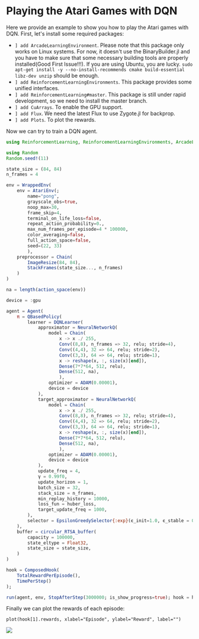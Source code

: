 # Playing the Atari Games with DQN

Here we provide an example to show you how to play the Atari games with DQN.
First, let's install some required packages:

- `] add ArcadeLearningEnvironment`. Please note that this package only works on Linux systems. For now, it doesn't use the BinaryBuilder.jl and you have to make sure that some necessary building tools are properly installed(Good First Issue!!!). If you are using Ubuntu, you are lucky. `sudo apt-get install -y --no-install-recommends cmake build-essential libz-dev unzip` should be enough.
- `] add ReinforcementLearningEnvironments`. This package provides some unified interfaces.
- `] add ReinforcementLearning#master`. This package is still under rapid development, so we need to install the master branch.
- `] add CuArrays`. To enable the GPU support.
- `] add Flux`. We need the latest Flux to use Zygote.jl for backprop.
- `] add Plots`. To plot the rewards.

Now we can try to train a DQN agent.

```julia
using ReinforcementLearning, ReinforcementLearningEnvironments, ArcadeLearningEnvironment, Flux, Plots

using Random
Random.seed!(11)

state_size = (84, 84)
n_frames = 4

env = WrappedEnv(
    env = AtariEnv(;
        name="pong",
        grayscale_obs=true,
        noop_max=30,
        frame_skip=4,
        terminal_on_life_loss=false,
        repeat_action_probability=0.,
        max_num_frames_per_episode=4 * 100000,
        color_averaging=false,
        full_action_space=false,
        seed=(22, 33)
        ),
    preprocessor = Chain(
        ImageResize(84, 84),
        StackFrames(state_size..., n_frames)
    )
)

na = length(action_space(env))

device = :gpu

agent = Agent(
    π = QBasedPolicy(
        learner = DQNLearner(
            approximator = NeuralNetworkQ(
                model = Chain(
                    x -> x ./ 255,
                    Conv((8,8), n_frames => 32, relu; stride=4),
                    Conv((4,4), 32 => 64, relu; stride=2),
                    Conv((3,3), 64 => 64, relu; stride=1),
                    x -> reshape(x, :, size(x)[end]),
                    Dense(7*7*64, 512, relu),
                    Dense(512, na),
                    ),
                optimizer = ADAM(0.00001),
                device = device
            ),
            target_approximator = NeuralNetworkQ(
                model = Chain(
                    x -> x ./ 255,
                    Conv((8,8), n_frames => 32, relu; stride=4),
                    Conv((4,4), 32 => 64, relu; stride=2),
                    Conv((3,3), 64 => 64, relu; stride=1),
                    x -> reshape(x, :, size(x)[end]),
                    Dense(7*7*64, 512, relu),
                    Dense(512, na),
                    ),
                optimizer = ADAM(0.00001),
                device = device
            ),
            update_freq = 4,
            γ = 0.99f0,
            update_horizon = 1,
            batch_size = 32,
            stack_size = n_frames,
            min_replay_history = 10000,
            loss_fun = huber_loss,
            target_update_freq = 1000,
        ),
        selector = EpsilonGreedySelector{:exp}(ϵ_init=1.0, ϵ_stable = 0.01, decay_steps = 30000),
    ),
    buffer = circular_RTSA_buffer(
        capacity = 100000,
        state_eltype = Float32,
        state_size = state_size,
    )
)

hook = ComposedHook(
    TotalRewardPerEpisode(),
    TimePerStep()
);

run(agent, env, StopAfterStep(3000000; is_show_progress=true); hook = hook)
```

Finally we can plot the rewards of each episode:

```
plot(hook[1].rewards, xlabel="Episode", ylabel="Reward", label="")
```

![](/assets/img/pong_dqn.png)